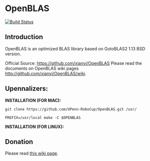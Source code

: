 # OpenBLAS

[![Build Status](https://travis-ci.org/xianyi/OpenBLAS.png?branch=develop)](https://travis-ci.org/xianyi/OpenBLAS)

## Introduction
OpenBLAS is an optimized BLAS library based on GotoBLAS2 1.13 BSD version.

Official Source: https://github.com/xianyi/OpenBLAS
Please read the documents on OpenBLAS wiki pages <http://github.com/xianyi/OpenBLAS/wiki>.

## Upennalizers:
**INSTALLATION (FOR MAC):**

 `git clone https://github.com/UPenn-RoboCup/OpenBLAS.git /usr/`
 
 `PREFIX=/usr/local make -C $OPENBLAS`
 
**INSTALLATION (FOR LINUX):**

## Donation
Please read [this wiki page](https://github.com/xianyi/OpenBLAS/wiki/Donation).
